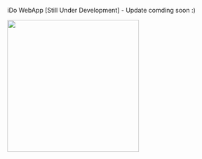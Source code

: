 iDo WebApp
[Still Under Development] - Update comding soon :)

<img src="https://github.com/user-attachments/assets/20f2e1d1-5fd2-495b-a896-b9cfcd856821" width="300">
